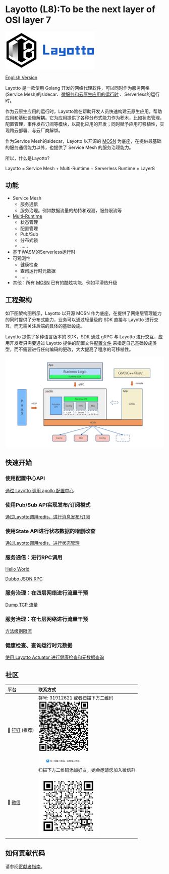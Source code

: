 # Layotto (L8):To be the next layer of OSI layer 7

<img src="/img/logo/grey2-1.svg" height="120px">

[English Version](README.md)

Layotto 是一款使用 Golang 开发的网络代理软件，可以同时作为服务网格(Service Mesh)的sidecar、[微服务和云原生应用的运行时](https://www.infoq.com/articles/multi-runtime-microservice-architecture/) 、Serverless的运行时。 

作为云原生应用的运行时，Layotto旨在帮助开发人员快速构建云原生应用，帮助应用和基础设施解耦。它为应用提供了各种分布式能力作为积木，比如状态管理，配置管理，事件发布订阅等模块，以简化应用的开发；同时赋予应用可移植性，实现跨云部署、与云厂商解绑。

作为Service Mesh的sidecar，Layotto 以开源的 [MOSN](https://github.com/mosn/mosn) 为底座，在提供最基础的服务通信能力以外，也提供了 Service Mesh 的服务治理能力。

所以，什么是Layotto?

Layotto = Service Mesh + Multi-Runtime + Serverless Runtime = Layer8

## 功能

- Service Mesh
  - 服务通信
  - 服务治理。例如数据流量的劫持和观测，服务限流等
- [Multi-Runtime](https://www.infoq.com/articles/multi-runtime-microservice-architecture/)
    - 状态管理
    - 配置管理  
    - Pub/Sub
    - 分布式锁
    - ……
- 基于WASM的Serverless运行时
- 可观测性
    - 健康检查
    - 查询运行时元数据
    - ……  
- 其他：所有 [MOSN](https://github.com/mosn/mosn) 已有的酷炫功能，例如平滑热升级

## 工程架构

如下图架构图所示，Layotto 以开源 MOSN 作为底座，在提供了网络层管理能力的同时提供了分布式能力，业务可以通过轻量级的 SDK 直接与 Layotto 进行交互，而无需关注后端的具体的基础设施。

Layotto 提供了多种语言版本的 SDK，SDK 通过 gRPC 与 Layotto 进行交互，应用开发者只需要通过 Layotto 提供的配置文件[配置文件](./configs/runtime_config.json)
来指定自己基础设施类型，而不需要进行任何编码的更改，大大提高了程序的可移植性。

![系统架构图](img/runtime-architecture.png)

## 快速开始

### 使用配置中心API

[通过 Layotto 调用 apollo 配置中心](docs/zh/start/configuration/start-apollo.md)

### 使用Pub/Sub API实现发布/订阅模式

[通过Layotto调用redis，进行消息发布/订阅](docs/zh/start/pubsub/start.md)

### 使用State API进行状态数据的增删改查

[通过Layotto调用redis，进行状态管理](docs/zh/start/state/start.md)

### 服务通信：进行RPC调用

[Hello World](docs/zh/start/rpc/helloworld.md)

[Dubbo JSON RPC](docs/zh/start/rpc/dubbo_json_rpc.md)

### 服务治理：在四层网络进行流量干预

[Dump TCP 流量](docs/zh/start/network_filter/tcpcopy.md)

### 服务治理：在七层网络进行流量干预

[方法级别限流](docs/zh/start/stream_filter/flow_control.md)

### 健康检查、查询运行时元数据

[使用 Layotto Actuator 进行健康检查和元数据查询](docs/zh/start/actuator/start.md)

## 社区

| 平台  | 联系方式        |
|:----------|:------------|
| 💬 [钉钉](https://www.dingtalk.com/zh) (推荐) | 群号: 31912621 或者扫描下方二维码 <br> <img src="/img/ding-talk-group-1.png" height="200px">
| 💬 [微信](https://www.wechat.com/)  | 扫描下方二维码添加好友，她会邀请您加入微信群 <br> <img src="/img/wechat-group.jpg" height="200px">

## 如何贡献代码

请参阅[贡献者指南](CONTRIBUTING_ZH.md)。

